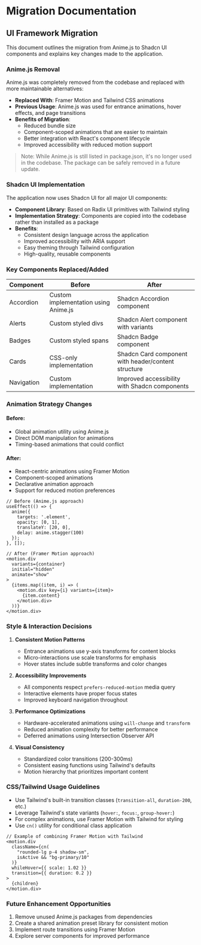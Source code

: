 # Migration Documentation

## UI Framework Migration

This document outlines the migration from Anime.js to Shadcn UI components and explains key changes made to the application.

### Anime.js Removal

Anime.js was completely removed from the codebase and replaced with more maintainable alternatives:

- **Replaced With**: Framer Motion and Tailwind CSS animations
- **Previous Usage**: Anime.js was used for entrance animations, hover effects, and page transitions
- **Benefits of Migration**:
  - Reduced bundle size
  - Component-scoped animations that are easier to maintain
  - Better integration with React's component lifecycle
  - Improved accessibility with reduced motion support

> Note: While Anime.js is still listed in package.json, it's no longer used in the codebase. The package can be safely removed in a future update.

### Shadcn UI Implementation

The application now uses Shadcn UI for all major UI components:

- **Component Library**: Based on Radix UI primitives with Tailwind styling
- **Implementation Strategy**: Components are copied into the codebase rather than installed as a package
- **Benefits**:
  - Consistent design language across the application
  - Improved accessibility with ARIA support
  - Easy theming through Tailwind configuration
  - High-quality, reusable components

### Key Components Replaced/Added

| Component | Before | After |
|-----------|--------|-------|
| Accordion | Custom implementation using Anime.js | Shadcn Accordion component |
| Alerts | Custom styled divs | Shadcn Alert component with variants |
| Badges | Custom styled spans | Shadcn Badge component |
| Cards | CSS-only implementation | Shadcn Card component with header/content structure |
| Navigation | Custom implementation | Improved accessibility with Shadcn components |

### Animation Strategy Changes

#### Before:
- Global animation utility using Anime.js
- Direct DOM manipulation for animations
- Timing-based animations that could conflict

#### After:
- React-centric animations using Framer Motion
- Component-scoped animations
- Declarative animation approach
- Support for reduced motion preferences

```tsx
// Before (Anime.js approach)
useEffect(() => {
  anime({
    targets: '.element',
    opacity: [0, 1],
    translateY: [20, 0],
    delay: anime.stagger(100)
  });
}, []);

// After (Framer Motion approach)
<motion.div 
  variants={container}
  initial="hidden"
  animate="show"
>
  {items.map((item, i) => (
    <motion.div key={i} variants={item}>
      {item.content}
    </motion.div>
  ))}
</motion.div>
```

### Style & Interaction Decisions

1. **Consistent Motion Patterns**
   - Entrance animations use y-axis transforms for content blocks
   - Micro-interactions use scale transforms for emphasis
   - Hover states include subtle transforms and color changes

2. **Accessibility Improvements**
   - All components respect `prefers-reduced-motion` media query
   - Interactive elements have proper focus states
   - Improved keyboard navigation throughout

3. **Performance Optimizations**
   - Hardware-accelerated animations using `will-change` and `transform`
   - Reduced animation complexity for better performance
   - Deferred animations using Intersection Observer API

4. **Visual Consistency**
   - Standardized color transitions (200-300ms)
   - Consistent easing functions using Tailwind's defaults
   - Motion hierarchy that prioritizes important content

### CSS/Tailwind Usage Guidelines

- Use Tailwind's built-in transition classes (`transition-all`, `duration-200`, etc.)
- Leverage Tailwind's state variants (`hover:`, `focus:`, `group-hover:`)
- For complex animations, use Framer Motion with Tailwind for styling
- Use `cn()` utility for conditional class application

```tsx
// Example of combining Framer Motion with Tailwind
<motion.div 
  className={cn(
    "rounded-lg p-4 shadow-sm",
    isActive && "bg-primary/10"
  )}
  whileHover={{ scale: 1.02 }}
  transition={{ duration: 0.2 }}
>
  {children}
</motion.div>
```

### Future Enhancement Opportunities

1. Remove unused Anime.js packages from dependencies
2. Create a shared animation preset library for consistent motion
3. Implement route transitions using Framer Motion
4. Explore server components for improved performance